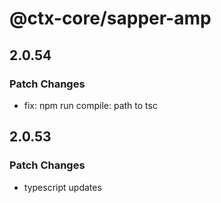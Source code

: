 # @ctx-core/sapper-amp

## 2.0.54

### Patch Changes

- fix: npm run compile: path to tsc

## 2.0.53

### Patch Changes

- typescript updates
